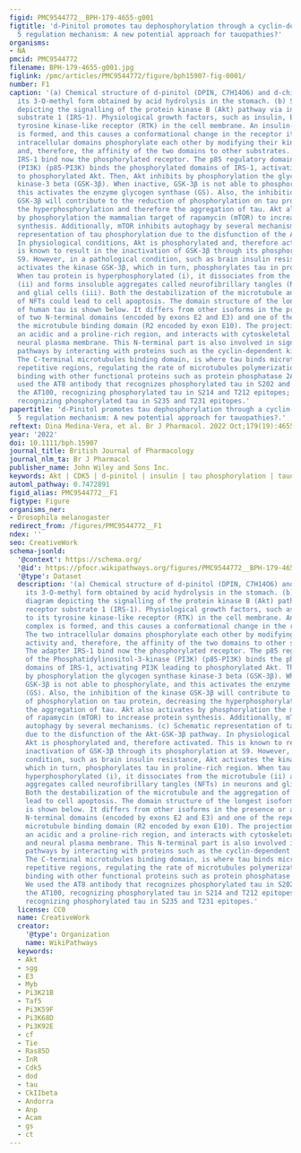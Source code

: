 ```yaml
---
figid: PMC9544772__BPH-179-4655-g001
figtitle: 'd‐Pinitol promotes tau dephosphorylation through a cyclin‐dependent kinase
  5 regulation mechanism: A new potential approach for tauopathies?'
organisms:
- NA
pmcid: PMC9544772
filename: BPH-179-4655-g001.jpg
figlink: /pmc/articles/PMC9544772/figure/bph15907-fig-0001/
number: F1
caption: '(a) Chemical structure of d‐pinitol (DPIN, C7H14O6) and d‐chiro‐inositol:
  its 3‐O‐methyl form obtained by acid hydrolysis in the stomach. (b) Schematic diagram
  depicting the signalling of the protein kinase B (Akt) pathway via insulin receptor
  substrate 1 (IRS‐1). Physiological growth factors, such as insulin, bind to its
  tyrosine kinase‐like receptor (RTK) in the cell membrane. An insulin‐receptor complex
  is formed, and this causes a conformational change in the receptor itself. The two
  intracellular domains phosphorylate each other by modifying their kinase activity
  and, therefore, the affinity of the two domains to other substrates. The adapter
  IRS‐1 bind now the phosphorylated receptor. The p85 regulatory domain of the Phosphatidylinositol‐3‐kinase
  (PI3K) (p85‐PI3K) binds the phosphorylated domains of IRS‐1, activating PI3K leading
  to phosphorylated Akt. Then, Akt inhibits by phosphorylation the glycogen synthase
  kinase‐3 beta (GSK‐3β). When inactive, GSK‐3β is not able to phosphorylate, and
  this activates the enzyme glycogen synthase (GS). Also, the inhibition of the kinase
  GSK‐3β will contribute to the reduction of phosphorylation on tau protein, decreasing
  the hyperphosphorylation and therefore the aggregation of tau. Akt also activates
  by phosphorylation the mammalian target of rapamycin (mTOR) to increase protein
  synthesis. Additionally, mTOR inhibits autophagy by several mechanisms. (c) Schematic
  representation of tau phosphorylation due to the disfunction of the Akt‐GSK‐3β pathway.
  In physiological conditions, Akt is phosphorylated and, therefore activated. This
  is known to result in the inactivation of GSK‐3β through its phosphorylation at
  S9. However, in a pathological condition, such as brain insulin resistance, Akt
  activates the kinase GSK‐3β, which in turn, phosphorylates tau in proline‐rich region.
  When tau protein is hyperphosphorylated (i), it dissociates from the microtubule
  (ii) and forms insoluble aggregates called neurofibrillary tangles (NFTs) in neurons
  and glial cells (iii). Both the destabilization of the microtubule and the aggregation
  of NFTs could lead to cell apoptosis. The domain structure of the longest isoform
  of human tau is shown below. It differs from other isoforms in the presence or absence
  of two N‐terminal domains (encoded by exons E2 and E3) and one of the repeats in
  the microtubule binding domain (R2 encoded by exon E10). The projection domain includes
  an acidic and a proline‐rich region, and interacts with cytoskeletal elements and
  neural plasma membrane. This N‐terminal part is also involved in signal transduction
  pathways by interacting with proteins such as the cyclin‐dependent kinase 5 (CDK5).
  The C‐terminal microtubules binding domain, is where tau binds microtubules through
  repetitive regions, regulating the rate of microtubules polymerization, and also
  binding with other functional proteins such as protein phosphatase 2A (PP2A). We
  used the AT8 antibody that recognizes phosphorylated tau in S202 and T205 epitopes;
  the AT100, recognizing phosphorylated tau in S214 and T212 epitopes; and the E7G5W,
  recognizing phosphorylated tau in S235 and T231 epitopes.'
papertitle: 'd‐Pinitol promotes tau dephosphorylation through a cyclin‐dependent kinase
  5 regulation mechanism: A new potential approach for tauopathies?.'
reftext: Dina Medina‐Vera, et al. Br J Pharmacol. 2022 Oct;179(19):4655-4672.
year: '2022'
doi: 10.1111/bph.15907
journal_title: British Journal of Pharmacology
journal_nlm_ta: Br J Pharmacol
publisher_name: John Wiley and Sons Inc.
keywords: Akt | CDK5 | d‐pinitol | insulin | tau phosphorylation | tauopathy
automl_pathway: 0.7472891
figid_alias: PMC9544772__F1
figtype: Figure
organisms_ner:
- Drosophila melanogaster
redirect_from: /figures/PMC9544772__F1
ndex: ''
seo: CreativeWork
schema-jsonld:
  '@context': https://schema.org/
  '@id': https://pfocr.wikipathways.org/figures/PMC9544772__BPH-179-4655-g001.html
  '@type': Dataset
  description: '(a) Chemical structure of d‐pinitol (DPIN, C7H14O6) and d‐chiro‐inositol:
    its 3‐O‐methyl form obtained by acid hydrolysis in the stomach. (b) Schematic
    diagram depicting the signalling of the protein kinase B (Akt) pathway via insulin
    receptor substrate 1 (IRS‐1). Physiological growth factors, such as insulin, bind
    to its tyrosine kinase‐like receptor (RTK) in the cell membrane. An insulin‐receptor
    complex is formed, and this causes a conformational change in the receptor itself.
    The two intracellular domains phosphorylate each other by modifying their kinase
    activity and, therefore, the affinity of the two domains to other substrates.
    The adapter IRS‐1 bind now the phosphorylated receptor. The p85 regulatory domain
    of the Phosphatidylinositol‐3‐kinase (PI3K) (p85‐PI3K) binds the phosphorylated
    domains of IRS‐1, activating PI3K leading to phosphorylated Akt. Then, Akt inhibits
    by phosphorylation the glycogen synthase kinase‐3 beta (GSK‐3β). When inactive,
    GSK‐3β is not able to phosphorylate, and this activates the enzyme glycogen synthase
    (GS). Also, the inhibition of the kinase GSK‐3β will contribute to the reduction
    of phosphorylation on tau protein, decreasing the hyperphosphorylation and therefore
    the aggregation of tau. Akt also activates by phosphorylation the mammalian target
    of rapamycin (mTOR) to increase protein synthesis. Additionally, mTOR inhibits
    autophagy by several mechanisms. (c) Schematic representation of tau phosphorylation
    due to the disfunction of the Akt‐GSK‐3β pathway. In physiological conditions,
    Akt is phosphorylated and, therefore activated. This is known to result in the
    inactivation of GSK‐3β through its phosphorylation at S9. However, in a pathological
    condition, such as brain insulin resistance, Akt activates the kinase GSK‐3β,
    which in turn, phosphorylates tau in proline‐rich region. When tau protein is
    hyperphosphorylated (i), it dissociates from the microtubule (ii) and forms insoluble
    aggregates called neurofibrillary tangles (NFTs) in neurons and glial cells (iii).
    Both the destabilization of the microtubule and the aggregation of NFTs could
    lead to cell apoptosis. The domain structure of the longest isoform of human tau
    is shown below. It differs from other isoforms in the presence or absence of two
    N‐terminal domains (encoded by exons E2 and E3) and one of the repeats in the
    microtubule binding domain (R2 encoded by exon E10). The projection domain includes
    an acidic and a proline‐rich region, and interacts with cytoskeletal elements
    and neural plasma membrane. This N‐terminal part is also involved in signal transduction
    pathways by interacting with proteins such as the cyclin‐dependent kinase 5 (CDK5).
    The C‐terminal microtubules binding domain, is where tau binds microtubules through
    repetitive regions, regulating the rate of microtubules polymerization, and also
    binding with other functional proteins such as protein phosphatase 2A (PP2A).
    We used the AT8 antibody that recognizes phosphorylated tau in S202 and T205 epitopes;
    the AT100, recognizing phosphorylated tau in S214 and T212 epitopes; and the E7G5W,
    recognizing phosphorylated tau in S235 and T231 epitopes.'
  license: CC0
  name: CreativeWork
  creator:
    '@type': Organization
    name: WikiPathways
  keywords:
  - Akt
  - sgg
  - E3
  - Myb
  - Pi3K21B
  - Taf5
  - Pi3K59F
  - Pi3K68D
  - Pi3K92E
  - cf
  - Tie
  - Ras85D
  - InR
  - Cdk5
  - dod
  - tau
  - CkIIbeta
  - Andorra
  - Anp
  - Acam
  - gs
  - ct
---
```

